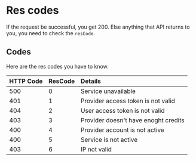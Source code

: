 # Res codes

If the request be successful, you get 200. Else anything that API returns to you, you need to check the `resCode`.

## Codes

Here are the res codes you have to know.

| HTTP Code | ResCode | Details                              |
| :-------- | :------ | :----------------------------------- |
| 500       | 0       | Service unavailable                  |
| 401       | 1       | Provider access token is not valid   |
| 404       | 2       | User access token is not valid       |
| 403       | 3       | Provider doesn't have enoght credits |
| 400       | 4       | Provider account is not active       |
| 400       | 5       | Service is not active                |
| 403       | 6       | IP not valid                         |
